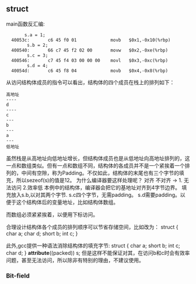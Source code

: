 ## struct
main函数反汇编:
```
       s.a = 1;
  40053c:       c6 45 f0 01             movb   $0x1,-0x10(%rbp)
        s.b = 2;
  400540:       66 c7 45 f2 02 00       movw   $0x2,-0xe(%rbp)
        s.c = 3;
  400546:       c7 45 f4 03 00 00 00    movl   $0x3,-0xc(%rbp)
        s.d = 4;
  40054d:       c6 45 f8 04             movb   $0x4,-0x8(%rbp)
```
从访问结构体成员的指令可以看出，结构体的四个成员在栈上的排列如下：
```
高地址
----
d
----
c
---
b
---
a
---
低地址
```
虽然栈是从高地址向低地址增长，但结构体成员也是从低地址向高地址排列的，这一点和数组类似。但有一点和数组不同，结构体的各成员并不是一个紧挨着一个排列的，中间有空隙，称为Padding。不仅如此，结构体的末尾也有三个字节的填充，所以sezeof(s)的值是12。
为什么编译器要这样处理呢？  对齐
不对齐 -> 1. 无法访问 2.效率低
本例中的结构体，编译器会把它的基地址对齐到4字节边界。
填充放入s.b,以对其两个字节.
s.c四个字节，无需padding。
s.d需要padding。以便于这个结构体后的变量地址，比如结构体数组。

而数组必须紧紧挨着，以便用下标访问。

合理设计结构体各个成员的排列顺序可以节省存储空间，比如改为：
struct {
	char a;
	char d;
	short b;
	int c;
}

此外,gcc提供一种语法消除结构体的填充字节:
struct {
	char a;
	short b;
	int c;
	char d;
} __attribute__((packed)) s;
但是这样不能保证对其，在访问b和c时会有效率问题，甚至无法访问，所以除非有特别的理由，不建议使用。

### Bit-field


